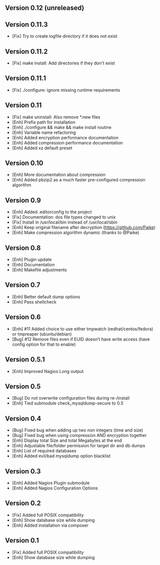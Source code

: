 Version 0.12 (unreleased)
------------


Version 0.11.3
--------------

- [Fix]		Try to create logfile directory if it does not exist


Version 0.11.2
--------------

- [Fix]		make install: Add directories if they don't exist


Version 0.11.1
--------------

- [Fix]		./configure: ignore missing runtime requirements


Version 0.11
------------

- [Fix]		make uninstall: Also remove *.new files
- [Enh]		Prefix path for installation
- [Enh]		./configure && make && make install routine
- [Enh]		Variable name refactoring
- [Enh]		Added encryption performance documentation
- [Enh]		Added compression performance documentation
- [Enh]		Added xz default preset


Version 0.10
------------

- [Enh]		More documentation about compression
- [Enh]		Added pbzip2 as a much faster pre-configured compression algorithm


Version 0.9
-----------

- [Enh]		Added .editorconfig to the project
- [Fix]		Documentation: dos file types changed to unix
- [Fix]		Install in /usr/local/bin instead of /usr/local/sbin
- [Enh]		Keep original filename after decryption (https://github.com/Paike)
- [Enh]		Make compression algorithm dynamic (thanks to @Paike)


Version 0.8
-----------

- [Enh]		Plugin update
- [Enh]		Documentation
- [Enh]		Makefile adjustments


Version 0.7
-----------

- [Enh]		Better default dump options
- [Enh]		Pass shellcheck


Version 0.6
-----------

- [Enh]		#11 Added choice to use either tmpwatch (redhat/centos/fedora) or tmpreaper (ubuntu/debian)
- [Bug]		#12 Remove files even if EUID doesn’t have write access (have config option for that to enable)


Version 0.5.1
-----------

- [Enh]		Improved Nagios Long output


Version 0.5
-----------

- [Bug]		Do not overwrite configuration files during re-/install
- [Enh]		Tied submodule check_mysqldump-secure to 0.5


Version 0.4
-----------

- [Bug]		Fixed bug when adding up two non integers (time and size)
- [Bug]		Fixed bug when using compression AND encryption together
- [Enh]		Display total Size and total Megabytes at the end
- [Enh]		Adjustable file/folder permission for target dir and db dumps
- [Enh]		List of required databases
- [Enh]		Added evil/bad mysqldump option blacklist


Version 0.3
-----------

- [Enh]		Added Nagios Plugin submodule
- [Enh]		Added Nagios Configuration Options


Version 0.2
-----------

- [Fix]		Added full POSIX compatibility
- [Enh]		Show database size while dumping
- [Enh]		Added installation via composer


Version 0.1
-----------

- [Fix]		Added full POSIX compatibility
- [Enh]		Show database size while dumping


